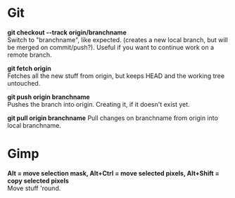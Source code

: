 # Git #
**git checkout --track origin/branchname**  
Switch to "branchname", like expected. (creates a new local branch, but will be merged on commit/push?). Useful if you want to continue work on a remote branch.  
  
**git fetch origin**  
Fetches all the new stuff from origin, but keeps HEAD and the working tree untouched.
  
**git push origin branchname**  
Pushes the branch into origin. Creating it, if it doesn't exist yet.

**git pull origin branchname**
Pull changes on branchname from origin into local branchname.  

# Gimp #
**Alt = move selection mask, Alt+Ctrl = move selected pixels, Alt+Shift = copy selected pixels**  
Move stuff 'round.
